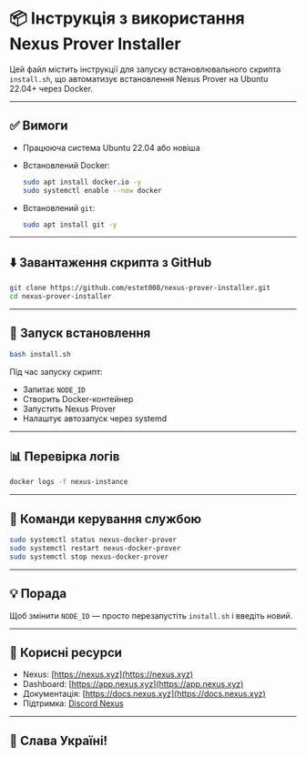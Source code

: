 # 📦 Інструкція з використання Nexus Prover Installer

Цей файл містить інструкції для запуску встановлювального скрипта `install.sh`, що автоматизує встановлення Nexus Prover на Ubuntu 22.04+ через Docker.

---

## ✅ Вимоги

* Працююча система Ubuntu 22.04 або новіша
* Встановлений Docker:

  ```bash
  sudo apt install docker.io -y
  sudo systemctl enable --now docker
  ```
* Встановлений `git`:

  ```bash
  sudo apt install git -y
  ```

---

## ⬇️ Завантаження скрипта з GitHub

```bash
git clone https://github.com/estet008/nexus-prover-installer.git
cd nexus-prover-installer
```

---

## 🚀 Запуск встановлення

```bash
bash install.sh
```

Під час запуску скрипт:

* Запитає `NODE_ID`
* Створить Docker-контейнер
* Запустить Nexus Prover
* Налаштує автозапуск через systemd

---

## 📊 Перевірка логів

```bash
docker logs -f nexus-instance
```

---

## 🔁 Команди керування службою

```bash
sudo systemctl status nexus-docker-prover
sudo systemctl restart nexus-docker-prover
sudo systemctl stop nexus-docker-prover
```

---

## 💡 Порада

Щоб змінити `NODE_ID` — просто перезапустіть `install.sh` і введіть новий.

---

## 🔗 Корисні ресурси

* Nexus: [https://nexus.xyz](https://nexus.xyz)
* Dashboard: [https://app.nexus.xyz](https://app.nexus.xyz)
* Документація: [https://docs.nexus.xyz](https://docs.nexus.xyz)
* Підтримка: [Discord Nexus](https://discord.gg/nexusxyz)

---

## 💙 Слава Україні!
